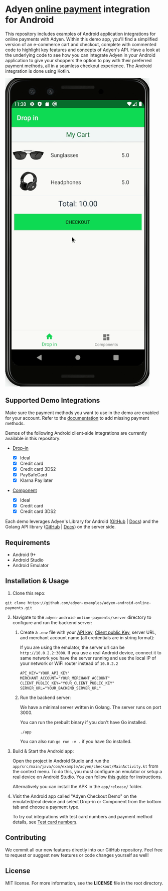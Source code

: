 # Adyen [online payment](https://docs.adyen.com/checkout) integration for Android

This repository includes examples of Android application integrations for online payments with Adyen. Within this demo app, you'll find a simplified version of an e-commerce cart and checkout, complete with commented code to highlight key features and concepts of Adyen's API. Have a look at the underlying code to see how you can integrate Adyen in your Android application to give your shoppers the option to pay with their preferred payment methods, all in a seamless checkout experience. The Android integration is done using Kotlin.

![Card checkout demo](./cardcheckout.gif)

## Supported Demo Integrations

Make sure the payment methods you want to use in the demo are enabled for your account. Refer to the [documentation](https://docs.adyen.com/payment-methods#add-payment-methods-to-your-account) to add missing payment methods.

Demos of the following Android client-side integrations are currently available in this repository:

- [Drop-in](https://docs.adyen.com/checkout/drop-in-web)

  - [x] Ideal
  - [x] Credit card
  - [x] Credit card 3DS2
  - [x] PaySafeCard
  - [x] Klarna Pay later

- [Component](https://docs.adyen.com/checkout/components-web)
  - [x] Ideal
  - [x] Credit card
  - [x] Credit card 3DS2

Each demo leverages Adyen's Library for Android ([GitHub](https://github.com/Adyen/adyen-android) | [Docs](https://docs.adyen.com/checkout/android)) and the Golang API library ([GitHub](https://github.com/Adyen/adyen-go-api-library) | [Docs](https://docs.adyen.com/development-resources/libraries#go)) on the server side.

## Requirements

- Android 9+
- Android Studio
- Android Emulator

## Installation & Usage

1. Clone this repo:

```
git clone https://github.com/adyen-examples/adyen-android-online-payments.git
```

2. Navigate to the `adyen-android-online-payments/server` directory to configure and run the backend server:

   1. Create a `.env` file with your [API key](https://docs.adyen.com/user-management/how-to-get-the-api-key), [Client public Key](https://docs.adyen.com/checkout/android/drop-in#get-your-client-encryption-public-key), server URL, and merchant account name (all credentials are in string format):

      If you are using the emulator, the server url can be `http://10.0.2.2:3000`. If you use a real Android device, connect it to same network you have the server running and use the local IP of your network or WiFi router instead of `10.0.2.2`

      ```
      API_KEY="YOUR_API_KEY"
      MERCHANT_ACCOUNT="YOUR_MERCHANT_ACCOUNT"
      CLIENT_PUBLIC_KEY="YOUR_CLIENT_PUBLIC_KEY"
      SERVER_URL="YOUR_BACKEND_SERVER_URL"
      ```

   2. Run the backend server:

      We have a minimal server written in Golang. The server runs on port 3000.

      You can run the prebuilt binary if you don't have Go installed.

      ```
      ./app
      ```

      You can also run `go run -v .` if you have Go installed.

3. Build & Start the Android app:

   Open the project in Android Studio and run the `app/src/main/java/com/example/adyen/checkout/MainActivity.kt` from the context menu. To do this, you must configure an emulator or setup a real device on Android Studio. You can follow [this guide](https://developer.android.com/training/basics/firstapp/running-app) for instructions.

   Alternatively you can install the APK in the `app/release/` folder.

4. Visit the Android app called "Adyen Checkout Demo" on the emulated/real device and select Drop-in or Component from the bottom tab and choose a payment type.

   To try out integrations with test card numbers and payment method details, see [Test card numbers](https://docs.adyen.com/development-resources/test-cards/test-card-numbers).

## Contributing

We commit all our new features directly into our GitHub repository. Feel free to request or suggest new features or code changes yourself as well!

## License

MIT license. For more information, see the **LICENSE** file in the root directory.
